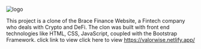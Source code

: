 ![logo](https://github.com/olatomide-web/ValorWise/assets/66329535/8cc72d84-6014-4656-b420-bea8f23159d3)


This project is a clone of the Brace Finance Website, a Fintech company who deals with Crypto and DeFi. The clon was built with front end technologies like HTML, CSS, JavaScript, coupled with the Bootstrap Framework. click link to view
click here to view https://valorwise.netlify.app/


